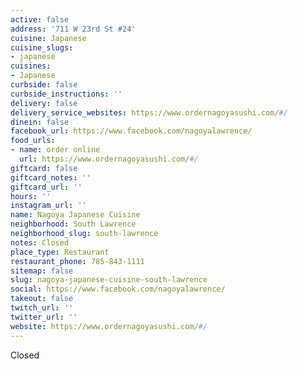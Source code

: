 ```yaml
---
active: false
address: '711 W 23rd St #24'
cuisine: Japanese
cuisine_slugs:
- japanese
cuisines:
- Japanese
curbside: false
curbside_instructions: ''
delivery: false
delivery_service_websites: https://www.ordernagoyasushi.com/#/
dinein: false
facebook_url: https://www.facebook.com/nagoyalawrence/
food_urls:
- name: order online
  url: https://www.ordernagoyasushi.com/#/
giftcard: false
giftcard_notes: ''
giftcard_url: ''
hours: ''
instagram_url: ''
name: Nagoya Japanese Cuisine
neighborhood: South Lawrence
neighborhood_slug: south-lawrence
notes: Closed
place_type: Restaurant
restaurant_phone: 785-843-1111
sitemap: false
slug: nagoya-japanese-cuisine-south-lawrence
social: https://www.facebook.com/nagoyalawrence/
takeout: false
twitch_url: ''
twitter_url: ''
website: https://www.ordernagoyasushi.com/#/
---
```


Closed